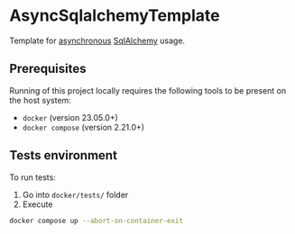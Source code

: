 # AsyncSqlalchemyTemplate
Template for
[asynchronous](https://docs.python.org/3/library/asyncio.html)
[SqlAlchemy](https://docs.sqlalchemy.org/en/20/)
usage.

## Prerequisites

Running of this project locally requires the following tools to be
present on the host system:

* `docker` (version 23.05.0+)
* `docker compose` (version 2.21.0+)

## Tests environment

To run tests:
1. Go into `docker/tests/` folder
2. Execute

  ```bash
  docker compose up --abort-on-container-exit
  ```

